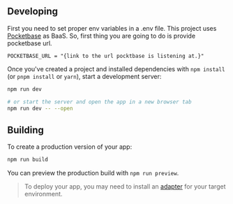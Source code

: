 ## Developing

First you need to set proper env variables in a .env file. This project uses [Pocketbase](https://pocketbase.io) as BaaS. So, first thing you are going to do is provide pocketbase url.

```env
POCKETBASE_URL = "{link to the url pocktbase is listening at.}"
```

Once you've created a project and installed dependencies with `npm install` (or `pnpm install` or `yarn`), start a development server:

```bash
npm run dev

# or start the server and open the app in a new browser tab
npm run dev -- --open
```

## Building

To create a production version of your app:

```bash
npm run build
```

You can preview the production build with `npm run preview`.

> To deploy your app, you may need to install an [adapter](https://kit.svelte.dev/docs/adapters) for your target environment.
